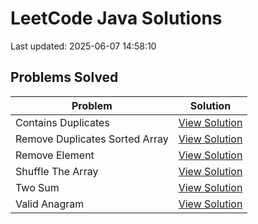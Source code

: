 # LeetCode Java Solutions

Last updated: 2025-06-07 14:58:10

## Problems Solved

| Problem | Solution |
|---------|----------|
| Contains Duplicates | [View Solution](src/contains_duplicates) |
| Remove Duplicates Sorted Array | [View Solution](src/remove_duplicates_sorted_array) |
| Remove Element | [View Solution](src/remove_element) |
| Shuffle The Array | [View Solution](src/shuffle_the_array) |
| Two Sum | [View Solution](src/two_sum) |
| Valid Anagram | [View Solution](src/valid_anagram) |
